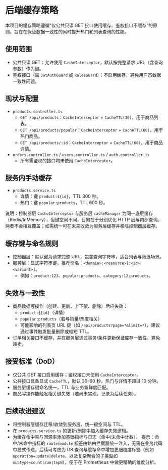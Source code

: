 # 后端缓存策略

本项目的缓存策略遵循“仅公共只读 GET 接口使用缓存、鉴权接口不缓存”的原则，旨在在保证数据一致性的同时提升热门和列表查询的性能。

## 使用范围

- 公共只读 GET：允许使用 `CacheInterceptor`，默认按完整请求 URL（含查询参数）作为键。
- 鉴权接口（需 `JwtAuthGuard` 或 `RolesGuard`）：不启用缓存，避免用户态数据一致性问题。

## 现状与配置

- `products.controller.ts`
  - `GET /api/products`：`CacheInterceptor` + `CacheTTL(30)`，用于商品列表。
  - `GET /api/products/popular`：`CacheInterceptor` + `CacheTTL(60)`，用于热门商品。
  - `GET /api/products/:id`：`CacheInterceptor` + `CacheTTL(60)`，用于商品详情。
- `orders.controller.ts` / `users.controller.ts` / `auth.controller.ts`
  - 所有需鉴权的接口均未使用 `CacheInterceptor`。

## 服务内手动缓存

- `products.service.ts`
  - 详情：键 `product:${id}`，TTL 300 秒。
  - 热门：键 `popular:products`，TTL 600 秒。

说明：控制器层 `CacheInterceptor` 与服务层 `cacheManager` 为同一底层缓存（Redis/InMemory），但键空间不同，目的在于分别优化 HTTP 层与内部查询。两者不会相互覆盖；如需统一可在未来收敛为服务层缓存并移除控制器层缓存。

## 缓存键与命名规则

- 控制器层：默认键为请求完整 URL，包含查询字符串，适合列表与筛选场景。
- 服务层：显式字符串键，推荐命名：`<domain>:<resource>[:<id>|<variant>]`。
  - 例如：`product:123`、`popular:products`、`category:12:products`。

## 失效与一致性

- 商品数据写操作（创建、更新、上下架、删除）后应失效：
  - `product:${id}`（详情）
  - `popular:products`（若与销量/热度相关）
  - 可能影响的列表页 URL 键（如 `/api/products?page=*&limit=*`），建议通过事件触发批量删除或缩短 TTL。
- 订单相关接口不缓存，并在服务层通过事务/条件更新保证库存一致性，避免超卖。

## 接受标准（DoD）

- 仅公共 GET 接口启用缓存；鉴权接口未使用 `CacheInterceptor`。
- 公共接口具备显式 `CacheTTL`，默认 30–60 秒，热门与详情不超过 10 分钟。
- 服务层缓存键命名统一，TTL 与业务新鲜度匹配。
- 商品写操作能触发相关键失效（若尚未实现，记录为后续任务）。

## 后续改进建议

- 将控制器层缓存迁移/收敛到服务层，统一键空间与 TTL。
- 在 `products.service.ts` 的更新/删除中加入缓存失效逻辑。
- 为缓存命中率与回源率添加基础指标与日志（命中/未命中计数）。
提示：命中/未命中指标的 `route`/`module` 标签由路由拦截器统一注入，无需在业务代码中显式传递。后续可考虑为 DB 查询与缓存命中增加更细粒度标签（例如 `operation=update|delete`，以及复杂聚合的子类型如 `subtype=count|sum|topN`），便于在 Prometheus 中做更精确的维度分析。